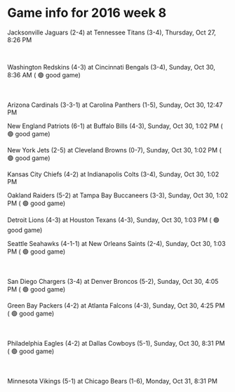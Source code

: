 # Game info for 2016 week 8

Jacksonville Jaguars (2-4) at Tennessee Titans (3-4), Thursday, Oct 27, 8:26 PM


<br/>

Washington Redskins (4-3) at Cincinnati Bengals (3-4), Sunday, Oct 30, 8:36 AM (	:green_circle: good game)


<br/>

Arizona Cardinals (3-3-1) at Carolina Panthers (1-5), Sunday, Oct 30, 12:47 PM

New England Patriots (6-1) at Buffalo Bills (4-3), Sunday, Oct 30, 1:02 PM (	:green_circle: good game)

New York Jets (2-5) at Cleveland Browns (0-7), Sunday, Oct 30, 1:02 PM (	:green_circle: good game)

Kansas City Chiefs (4-2) at Indianapolis Colts (3-4), Sunday, Oct 30, 1:02 PM

Oakland Raiders (5-2) at Tampa Bay Buccaneers (3-3), Sunday, Oct 30, 1:02 PM (	:green_circle: good game)

Detroit Lions (4-3) at Houston Texans (4-3), Sunday, Oct 30, 1:03 PM (	:green_circle: good game)

Seattle Seahawks (4-1-1) at New Orleans Saints (2-4), Sunday, Oct 30, 1:03 PM (	:green_circle: good game)


<br/>

San Diego Chargers (3-4) at Denver Broncos (5-2), Sunday, Oct 30, 4:05 PM (	:green_circle: good game)

Green Bay Packers (4-2) at Atlanta Falcons (4-3), Sunday, Oct 30, 4:25 PM (	:green_circle: good game)


<br/>

Philadelphia Eagles (4-2) at Dallas Cowboys (5-1), Sunday, Oct 30, 8:31 PM (	:green_circle: good game)


<br/>

Minnesota Vikings (5-1) at Chicago Bears (1-6), Monday, Oct 31, 8:31 PM

